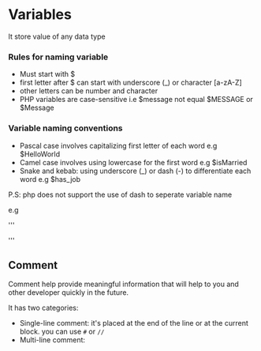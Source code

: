 # Variables

It store value of any data type

### Rules for naming variable

- Must start with $
- first letter after $ can start with underscore (\_) or character [a-zA-Z]
- other letters can be number and character
- PHP variables are case-sensitive i.e $message not equal $MESSAGE or $Message

### Variable naming conventions

- Pascal case involves capitalizing first letter of each word e.g $HelloWorld
- Camel case involves using lowercase for the first word e.g $isMarried 
- Snake and kebab: using underscore (_) or dash (-) to differentiate each word e.g $has_job

P.S: php does not support the use of dash to seperate variable name

e.g

'''

<?php 
    $name = "Idris";
    $_user1Score =  20;
?>

'''

## Comment 

Comment help provide meaningful information that will help to you and other developer quickly in the future.

It has two categories:
- Single-line comment: it's placed at the end of the line or at the current block. you can use ```#``` or ```//```
- Multi-line comment: 